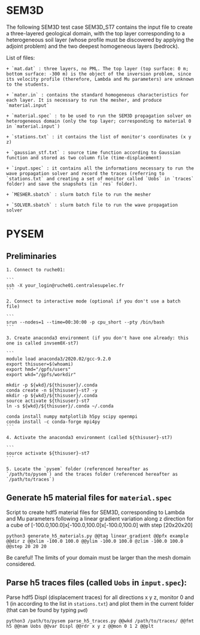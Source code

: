# SEM3D

The following SEM3D test case SEM3D_ST7 contains the input file to create a three-layered geological domain, with the top layer corresponding to a heterogeneous soil layer (whose profile must be discovered by applying the adjoint problem) and the two deepest homogeneous layers (bedrock).

List of files:
	
	+ `mat.dat` : three layers, no PML. The top layer (top surface: 0 m; bottom surface: -300 m) is the object of the inversion problem, since its velocity profile (therefore, Lambda and Mu parameters) are unknown to the students.
	
	+ `mater.in` : contains the standard homogeneous characteristics for each layer. It is necessary to run the mesher, and produce `material.input`
	
	+ `material.spec` : to be used to run the SEM3D propagation solver on heterogeneous domain (only the top layer; corresponding to material 0 in `material.input`) 

	+ `stations.txt` : it contains the list of monitor's coordinates (x y z)

	+ `gaussian_stf.txt` : source time function according to Gaussian function and stored as two column file (time-displacement)

	+ `input.spec` : it contains all the informations necessary to run the wave propagation solver and record the traces (referring to `stations.txt` and creating a set of monitor called `Uobs` in `traces` folder) and save the snapshots (in `res` folder).

	+ `MESHER.sbatch` : slurm batch file to run the mesher 
	
	+ `SOLVER.sbatch` : slurm batch file to run the wave propagation solver

# PYSEM

## Preliminaries

	1. Connect to ruche01:

	```
	ssh -X your_login@ruche01.centralesupelec.fr
	```

	2. Connect to interactive mode (optional if you don't use a batch file)

	```
	srun --nodes=1 --time=00:30:00 -p cpu_short --pty /bin/bash
	```

	3. Create anaconda3 environment (if you don't have one already: this one is called invsem0X-st7)

	```
	module load anaconda3/2020.02/gcc-9.2.0
	export thisuser=$(whoami)
	export hmd="/gpfs/users"
	export wkd="/gpfs/workdir"
	
	mkdir -p ${wkd}/${thisuser}/.conda
	conda create -n ${thisuser}-st7 -y
	mkdir -p ${wkd}/${thisuser}/.conda
	source activate ${thisuser}-st7
	ln -s ${wkd}/${thisuser}/.conda ~/.conda

	conda install numpy matplotlib h5py scipy openmpi 
	conda install -c conda-forge mpi4py
	```

	4. Activate the anaconda3 environment (called ${thisuser}-st7)

	```
	source activate ${thisuser}-st7
	```

	5. Locate the `pysem` folder (referenced hereafter as `/path/to/pysem`) and the traces folder (referenced hereafter as `/path/to/traces`)

## Generate h5 material files for `material.spec`

Script to create hdf5 material files for SEM3D, corresponding to Lambda and Mu parameters following a linear gradient variation along z direction for a cube of [-100.0,100.0]x[-100.0,100.0]x[-100.0,100.0] with step [20x20x20]

```
python3 generate_h5_materials.py @@tag linear_gradient @@pfx example @@dir z @@xlim -100.0 100.0 @@ylim -100.0 100.0 @zlim -100.0 100.0 @@step 20 20 20
```

Be careful! The limits of your domain must be larger than the mesh domain considered.

## Parse h5 traces files (called `Uobs` in `input.spec`):

Parse hdf5 Displ (displacement traces) for all directions x y z, monitor 0 and 1 (in according to the list in `stations.txt`) and plot them in the current folder (that can be found by typing `pwd`)
        
```
python3 /path/to/pysem parse_h5_traces.py @@wkd /path/to/traces/ @@fmt h5 @@nam Uobs @@var Displ @@rdr x y z @@mon 0 1 2 @@plt
```